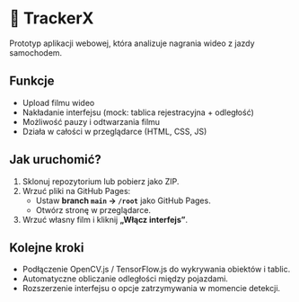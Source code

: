 # 🚀 TrackerX

Prototyp aplikacji webowej, która analizuje nagrania wideo z jazdy samochodem.

## Funkcje
- Upload filmu wideo
- Nakładanie interfejsu (mock: tablica rejestracyjna + odległość)
- Możliwość pauzy i odtwarzania filmu
- Działa w całości w przeglądarce (HTML, CSS, JS)

## Jak uruchomić?
1. Sklonuj repozytorium lub pobierz jako ZIP.
2. Wrzuć pliki na GitHub Pages:
   - Ustaw **branch `main` → `/root`** jako GitHub Pages.
   - Otwórz stronę w przeglądarce.
3. Wrzuć własny film i kliknij **„Włącz interfejs”**.

## Kolejne kroki
- Podłączenie OpenCV.js / TensorFlow.js do wykrywania obiektów i tablic.
- Automatyczne obliczanie odległości między pojazdami.
- Rozszerzenie interfejsu o opcje zatrzymywania w momencie detekcji.
